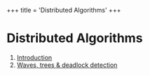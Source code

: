 +++
title = 'Distributed Algorithms'
+++

# Distributed Algorithms
1. [Introduction](introduction)
2. [Waves, trees & deadlock detection](waves-deadlock-detection)
